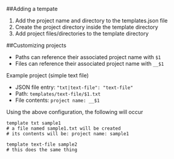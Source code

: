 ##Adding a tempate

 1. Add the project name and directory to the templates.json file
 2. Create the project directory inside the template directory
 3. Add project files/directories to the template directory

##Customizing projects
 * Paths can reference their associated project name with `$1`
 * Files can reference their associated project name with `__$1`

Example project (simple text file)
 * JSON file entry: `"txt|text-file": "text-file"`
 * Path: `templates/text-file/$1.txt`
 * File contents: `project name: __$1`

Using the above configuration, the following will occur
```shell
template txt sample1
# a file named sample1.txt will be created
# its contents will be: project name: sample1

template text-file sample2
# this does the same thing
```
